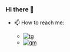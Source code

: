 ### Hi there 👋

- 📫 How to reach me:

  * [![tg](https://img.shields.io/badge/Telegram-2CA5E0?style=for-the-badge&logo=telegram&logoColor=white)](https://t.me/derzhav1n)
  * [![gm](https://img.shields.io/badge/Gmail-D14836?style=for-the-badge&logo=gmail&logoColor=white)](mailto:derzhavin@frtk.ru)

<!--
**derzhavin3016/derzhavin3016** is a ✨ _special_ ✨ repository because its `README.md` (this file) appears on your GitHub profile.

Here are some ideas to get you started:

- 🔭 I’m currently working on ...
- 🌱 I’m currently learning ...
- 👯 I’m looking to collaborate on ...
- 🤔 I’m looking for help with ...
- 💬 Ask me about ...
- 📫 How to reach me: ...
- 😄 Pronouns: ...
- ⚡ Fun fact: ...
-->
